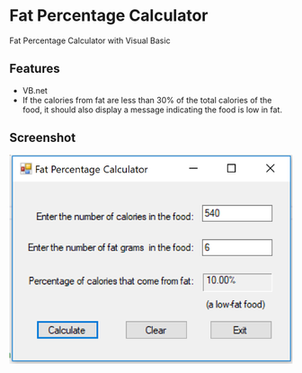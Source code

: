 
# Fat Percentage Calculator
Fat Percentage Calculator with Visual Basic

## Features
* VB.net
* If the calories from fat are less than 30% of the total calories of the food, it should also display a message indicating the food is low in fat.

## Screenshot
![ScreenShot](ScreenShot.png?raw)
